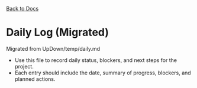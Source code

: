 <!--
SPDX-License-Identifier: AGPL-3.0-only + AI-GPL-Addendum
Copyright (c) 2025 The Web4Articles Authors
Copyleft: See AGPLv3 (./LICENSE) and AI-GPL Addendum (./AI-GPL.md)
Backlinks: /LICENSE , /AI-GPL.md
Use of `scrum.pmo` roles/process docs with AI is subject to AI-GPL copyleft unless dual-licensed.
-->

[Back to Docs](../)

# Daily Log (Migrated)

Migrated from UpDown/temp/daily.md

- Use this file to record daily status, blockers, and next steps for the project.
- Each entry should include the date, summary of progress, blockers, and planned actions.
